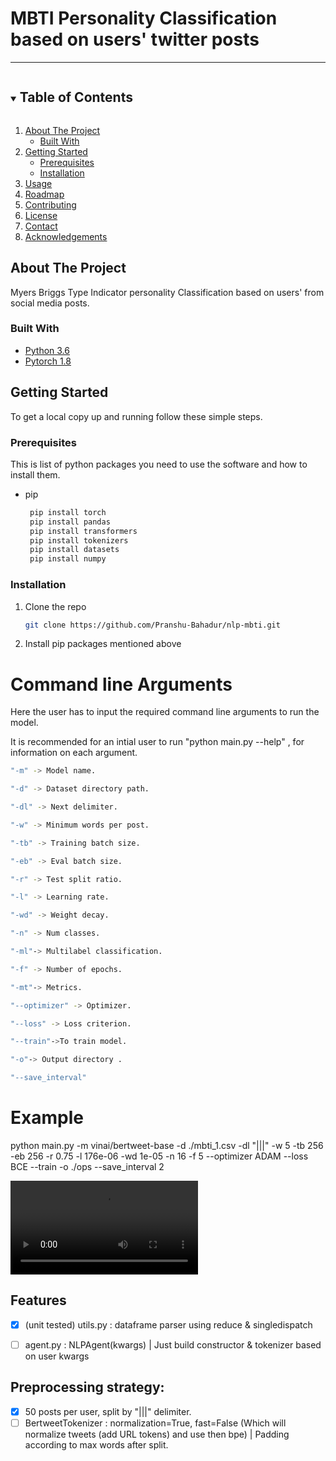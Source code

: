 # MBTI Personality Classification based on users' twitter posts
------
<!-- TABLE OF CONTENTS -->
<details open="open">
  <summary><h2 style="display: inline-block">Table of Contents</h2></summary>
  <ol>
    <li>
      <a href="#about-the-project">About The Project</a>
      <ul>
        <li><a href="#built-with">Built With</a></li>
      </ul>
    </li>
    <li>
      <a href="#getting-started">Getting Started</a>
      <ul>
        <li><a href="#prerequisites">Prerequisites</a></li>
        <li><a href="#installation">Installation</a></li>
      </ul>
    </li>
    <li><a href="#usage">Usage</a></li>
    <li><a href="#roadmap">Roadmap</a></li>
    <li><a href="#contributing">Contributing</a></li>
    <li><a href="#license">License</a></li>
    <li><a href="#contact">Contact</a></li>
    <li><a href="#acknowledgements">Acknowledgements</a></li>
  </ol>
</details>

<!-- ABOUT THE PROJECT -->
## About The Project  
   Myers Briggs Type Indicator personality Classification based on users' from social media posts.

### Built With

* [Python 3.6]()
* [Pytorch 1.8]()

<!-- GETTING STARTED -->
## Getting Started

To get a local copy up and running follow these simple steps.

### Prerequisites

This is  list of python packages you need to use the software and how to install them.


* pip
  ```sh
   pip install torch 
   pip install pandas 
   pip install transformers 
   pip install tokenizers 
   pip install datasets 
   pip install numpy
  ```

### Installation

1. Clone the repo
   ```sh
   git clone https://github.com/Pranshu-Bahadur/nlp-mbti.git
   ```
2. Install pip packages mentioned above

# Command line Arguments

Here the user has to input the required command line arguments to run the model.

It is recommended for an intial user to run "python main.py --help" , for information on each argument.

```sh
"-m" -> Model name.

"-d" -> Dataset directory path.

"-dl" -> Next delimiter.

"-w" -> Minimum words per post.

"-tb" -> Training batch size.

"-eb" -> Eval batch size.

"-r" -> Test split ratio.

"-l" -> Learning rate.

"-wd" -> Weight decay.

"-n" -> Num classes.

"-ml"-> Multilabel classification.

"-f" -> Number of epochs.

"-mt"-> Metrics.

"--optimizer" -> Optimizer.

"--loss" -> Loss criterion.

"--train"->To train model.

"-o"-> Output directory .

"--save_interval" 
```
# Example

python main.py -m vinai/bertweet-base -d ./mbti_1.csv -dl "|||" -w 5 -tb 256 -eb 256 -r 0.75 -l 176e-06 -wd 1e-05 -n 16 -f 5 --optimizer ADAM --loss BCE --train -o ./ops --save_interval 2

![Steps](https://user-images.githubusercontent.com/53692053/131635349-39e049c7-c069-429f-b383-5965ab8d6c88.mp4)



## Features 

- [x] (unit tested) utils.py : dataframe parser using reduce & singledispatch
- [ ] agent.py : NLPAgent(kwargs) | Just build constructor & tokenizer based on user kwargs




## Preprocessing strategy:
- [x] 50 posts per user, split by "|||" delimiter.
- [ ] BertweetTokenizer : normalization=True, fast=False (Which will normalize tweets (add URL tokens) and use then bpe) | Padding according to max words after split.
